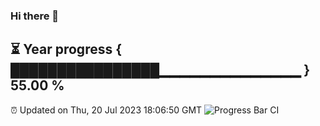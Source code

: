 ### Hi there 👋
⏳ Year progress { ████████████████▁▁▁▁▁▁▁▁▁▁▁▁▁▁ } 55.00 %
---
⏰ Updated on Thu, 20 Jul 2023 18:06:50 GMT
![Progress Bar CI](https://github.com/Moyi321/Moyi321/workflows/Progress%20Bar%20CI/badge.svg)
